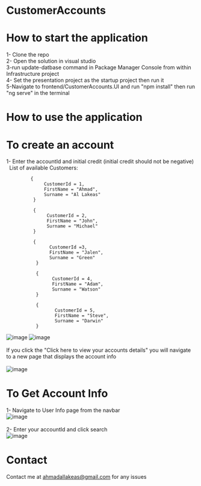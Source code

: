 # CustomerAccounts
# How to start the application
1- Clone the repo<br>
2- Open the solution in visual studio<br>
3-run update-datbase command in Package Manager Console from within Infrastructure project<br>
4- Set the presentation project as the startup project then run it<br>
5-Navigate to frontend/CustomerAccounts.UI and run "npm install" then run "ng serve" in the terminal<br>
# How to use the application
# To create an account
1- Enter the accountId and  initial credit (initial credit should not be negative)<br>
        &nbsp; List of available Customers:<br>
             
             {
                  CustomerId = 1,
                  FirstName = "Ahmad",
                  Surname = "Al Lakeas"
              }
      
              {
                   CustomerId = 2,
                   FirstName = "John",
                   Surname = "Michael"
              }
             
              {
                    CustomerId =3,
                    FirstName = "Jalen",
                    Surname = "Green"
               }
                
               {
                     CustomerId = 4,
                     FirstName = "Adam",
                     Surname = "Watson"
               }
                  
               {
                      CustomerId = 5,
                      FirstName = "Steve",
                      Surname = "Darwin"
               }
![image](https://user-images.githubusercontent.com/96916039/202863862-4055933b-1cf1-4c7d-83fa-7d778f92a86a.png)
![image](https://user-images.githubusercontent.com/96916039/202864188-41e1a34f-c2dd-413f-ac85-b5fff18cccd5.png)<br /><br />
If you click the "Click here to view your accounts details" you will navigate to a new page that displays the account info<br /><br>
![image](https://user-images.githubusercontent.com/96916039/202864262-234afe63-ce94-41fd-9c58-ca90561843f0.png)

# To Get Account Info
1- Navigate to User Info page from the navbar<br>
![image](https://user-images.githubusercontent.com/96916039/202864664-91eb4ede-6925-45e4-8caa-8373651ac8aa.png)<br><br>
2- Enter your accountId and click search<br>
![image](https://user-images.githubusercontent.com/96916039/202864698-50ea0901-975c-4a54-af2e-97cab16031ad.png)


# Contact
Contact me at ahmadallakeas@gmail.com for any issues
